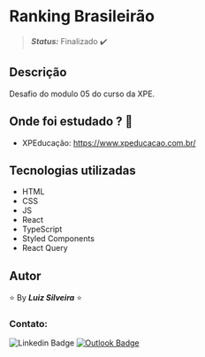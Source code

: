 
<!-- :heavy_check_mark: -->
<!-- :construction: -->

# Ranking Brasileirão

> **_Status:_** Finalizado :heavy_check_mark:

<!-- > **_Status:_** Em andamento :construction: -->

## Descrição

Desafio do modulo 05 do curso da  XPE.

## Onde foi estudado ? :scroll:

- XPEducação: https://www.xpeducacao.com.br/

## Tecnologias utilizadas

- HTML
- CSS
- JS
- React
- TypeScript
- Styled Components
- React Query

## Autor

:star: By **_Luiz Silveira_** :star:

### Contato:

![Linkedin Badge](https://img.shields.io/badge/-Luiz-blue?style=flat-square&logo=Linkedin&logoColor=white&link=https://www.linkedin.com/in/luiz-silveira-front-end/) [![Outlook Badge](https://img.shields.io/badge/-l.filiphis@hotmail.com-blue?style=flat-square&logo=microsoft-outlook&logoColor=white&link=mailto:l.filiphis@hotmail.com)](mailto:l.filiphis@hotmail)
